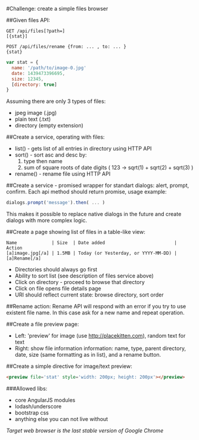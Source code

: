 #Challenge: create a simple files browser

##Given files API:
```
GET /api/files[?path=]
[{stat}]
 
POST /api/files/rename {from: ... , to: ... }
{stat}
```

```javascript
var stat = {
  name: '/path/to/image-0.jpg' 
  date: 1439473396695, 
  size: 12345,
  [directory: true]
}
```

Assuming there are only 3 types of files:
- jpeg image (.jpg)
- plain text (.txt)
- directory (empty extension)​

##Create a service, operating with files:
- list() - gets list of all entries in directory using HTTP API
- sort() - sort asc and desc by: 
    1) type then name
    2) sum of square roots of date digits ( 123 -> sqrt(1) + sqrt(2) + sqrt(3) )
- rename() - rename file using HTTP API

##Create a service - promised wrapper for standart dialogs: alert, prompt, confirm.
Each api method should return promise, usage example:
```javascript
dialogs.prompt('message').then( ... )
```
This makes it possible to replace native dialogs in the future
and create dialogs with more complex logic.

##Create a page showing list of files in a table-like view:
```
Name             | Size  | Date added                          | Action
[a]image.jpg[/a] | 1.5MB | Today (or Yesterday, or YYYY-MM-DD) | [a]Rename[/a]
```
- Directories should always go first
- Ability to sort list (see description of files service above)
- Click on directory - proceed to browse that directory
- Click on file opens file details page
- URI should reflect current state: browse directory, sort order

##Rename action:
Rename API will respond with an error if you try to use existent file name. In this case ask for a new name and repeat operation.

##Create a file preview page:
- Left: 'preview' for image (use http://placekitten.com), random text for text
- Right: show file information information: name, type, parent directory, date, size (same formatting as in list), and a rename button.

##Create a simple directive for image/text preview:
```html
<preview file='stat' style='width: 200px; height: 200px'></preview>
```

###Allowed libs:
- core AngularJS modules
- lodash/underscore
- bootstrap css
- anything else you can not live without

*Target web browser is the last stable version of Google Chrome*
